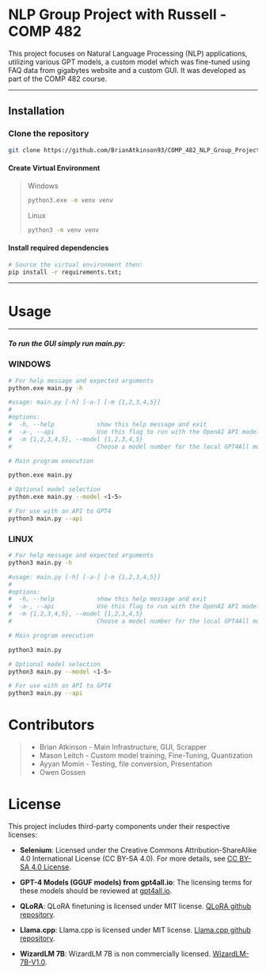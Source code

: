 # NLP Group Project with Russell - COMP 482

This project focuses on Natural Language Processing (NLP) applications, utilizing various GPT models, a custom model which was fine-tuned using FAQ data from gigabytes website and a custom GUI. It was developed as part of the COMP 482 course.

---

## Installation

### Clone the repository

```bash
git clone https://github.com/BrianAtkinson93/COMP_482_NLP_Group_Project.git
```

#### Create Virtual Environment
> Windows
>```bash
>python3.exe -m venv venv
>```
>Linux
>```bash
>python3 -m venv venv
>```

#### Install required dependencies

```bash
# Source the virtual environment then:
pip install -r requirements.txt;
```

---

# Usage

---

##### To run the GUI simply run main.py:

### WINDOWS
```bash
# For help message and expected arguments
python.exe main.py -h

#usage: main.py [-h] [-a-] [-m {1,2,3,4,5}]
#
#options:
#  -h, --help            show this help message and exit
#  -a-, --api            Use this flag to run with the OpenAI API model.
#  -m {1,2,3,4,5}, --model {1,2,3,4,5}
#                        Choose a model number for the local GPT4All model. (Default is 5)
```
```bash
# Main program execution

python.exe main.py
```

```bash
# Optional model selection
python.exe main.py --model <1-5>
```

```bash
# For use with an API to GPT4
python3 main.py --api
```
### LINUX 
```bash
# For help message and expected arguments
python3 main.py -h

#usage: main.py [-h] [-a-] [-m {1,2,3,4,5}]
#
#options:
#  -h, --help            show this help message and exit
#  -a-, --api            Use this flag to run with the OpenAI API model.
#  -m {1,2,3,4,5}, --model {1,2,3,4,5}
#                        Choose a model number for the local GPT4All model. (Default is 5)
```
```bash
# Main program execution

python3 main.py
```

```bash
# Optional model selection
python3 main.py --model <1-5>
```

```bash
# For use with an API to GPT4
python3 main.py --api
```
# Contributors
> * Brian Atkinson - Main Infrastructure, GUI, Scrapper
> * Mason Leitch - Custom model training, Fine-Tuning, Quantization
> * Ayyan Momin - Testing, file conversion, Presentation
> * Owen Gossen

# License

This project includes third-party components under their respective licenses:

- **Selenium**: Licensed under the Creative Commons Attribution-ShareAlike 4.0 International License (CC BY-SA 4.0). For more details, see [CC BY-SA 4.0 License](https://creativecommons.org/licenses/by-sa/4.0/).

- **GPT-4 Models (GGUF models) from gpt4all.io**: The licensing terms for these models should be reviewed at [gpt4all.io](https://gpt4all.io/index.html).

- **QLoRA**: QLoRA finetuning is licensed under MIT license. [QLoRA github repository](https://github.com/artidoro/qlora).

- **Llama.cpp**: Llama.cpp is licensed under MIT license. [Llama.cpp github repository](https://github.com/ggerganov/llama.cpp).

- **WizardLM 7B**: WizardLM 7B is non commercially licensed. [WizardLM-7B-V1.0](https://huggingface.co/WizardLM/WizardLM-7B-V1.0).
